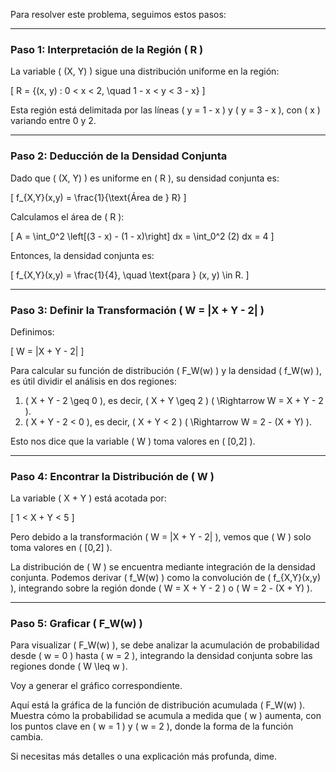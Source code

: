 Para resolver este problema, seguimos estos pasos:

---

### **Paso 1: Interpretación de la Región \( R \)**
La variable \( (X, Y) \) sigue una distribución uniforme en la región:

\[
R = \{(x, y) : 0 < x < 2, \quad 1 - x < y < 3 - x\}
\]

Esta región está delimitada por las líneas \( y = 1 - x \) y \( y = 3 - x \), con \( x \) variando entre 0 y 2.

---

### **Paso 2: Deducción de la Densidad Conjunta**
Dado que \( (X, Y) \) es uniforme en \( R \), su densidad conjunta es:

\[
f_{X,Y}(x,y) = \frac{1}{\text{Área de } R}
\]

Calculamos el área de \( R \):

\[
A = \int_0^2 \left[(3 - x) - (1 - x)\right] dx = \int_0^2 (2) dx = 4
\]

Entonces, la densidad conjunta es:

\[
f_{X,Y}(x,y) = \frac{1}{4}, \quad \text{para } (x, y) \in R.
\]

---

### **Paso 3: Definir la Transformación \( W = |X + Y - 2| \)**
Definimos:

\[
W = |X + Y - 2|
\]

Para calcular su función de distribución \( F_W(w) \) y la densidad \( f_W(w) \), es útil dividir el análisis en dos regiones:

1. \( X + Y - 2 \geq 0 \), es decir, \( X + Y \geq 2 \) \( \Rightarrow W = X + Y - 2 \).
2. \( X + Y - 2 < 0 \), es decir, \( X + Y < 2 \) \( \Rightarrow W = 2 - (X + Y) \).

Esto nos dice que la variable \( W \) toma valores en \( [0,2] \).

---

### **Paso 4: Encontrar la Distribución de \( W \)**
La variable \( X + Y \) está acotada por:

\[
1 < X + Y < 5
\]

Pero debido a la transformación \( W = |X + Y - 2| \), vemos que \( W \) solo toma valores en \( [0,2] \).

La distribución de \( W \) se encuentra mediante integración de la densidad conjunta. Podemos derivar \( f_W(w) \) como la convolución de \( f_{X,Y}(x,y) \), integrando sobre la región donde \( W = X + Y - 2 \) o \( W = 2 - (X + Y) \).

---

### **Paso 5: Graficar \( F_W(w) \)**
Para visualizar \( F_W(w) \), se debe analizar la acumulación de probabilidad desde \( w = 0 \) hasta \( w = 2 \), integrando la densidad conjunta sobre las regiones donde \( W \leq w \).

Voy a generar el gráfico correspondiente.

Aquí está la gráfica de la función de distribución acumulada \( F_W(w) \). Muestra cómo la probabilidad se acumula a medida que \( w \) aumenta, con los puntos clave en \( w = 1 \) y \( w = 2 \), donde la forma de la función cambia.  

Si necesitas más detalles o una explicación más profunda, dime.
